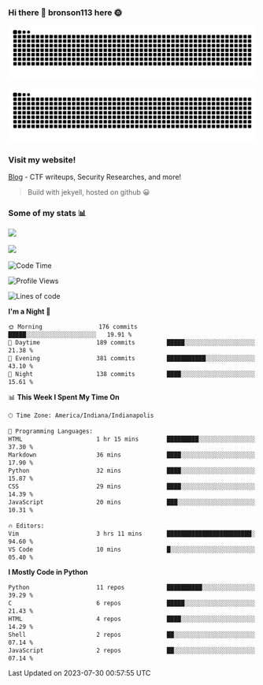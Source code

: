 ### Hi there 👋 bronson113 here 🌞
<div align="center">

![GitHub Snake Light](https://raw.githubusercontent.com/bronson113/bronson113/snake/github-snake.svg#gh-light-mode-only)

![GitHub Snake dark](https://raw.githubusercontent.com/bronson113/bronson113/snake/github-snake-dark.svg#gh-dark-mode-only)

</div>

### Visit my website!
[Blog](https://bronson113.github.io/) - CTF writeups, Security Researches, and more! 

> Build with jekyell, hosted on github 😀

### Some of my stats 📊
![](https://github-readme-stats-sigma-five.vercel.app/api?username=bronson113&theme=transparent&show_icons=true)

![](https://github-readme-stats-sigma-five.vercel.app/api/top-langs/?username=bronson113&theme=transparent&layout=compact&card_width=445)



<!--START_SECTION:waka-->
![Code Time](http://img.shields.io/badge/Code%20Time-293%20hrs%2032%20mins-blue)

![Profile Views](http://img.shields.io/badge/Profile%20Views-21-blue)

![Lines of code](https://img.shields.io/badge/From%20Hello%20World%20I%27ve%20Written-7.2%20million%20lines%20of%20code-blue)

**I'm a Night 🦉** 

```text
🌞 Morning                176 commits         █████░░░░░░░░░░░░░░░░░░░░   19.91 % 
🌆 Daytime                189 commits         █████░░░░░░░░░░░░░░░░░░░░   21.38 % 
🌃 Evening                381 commits         ███████████░░░░░░░░░░░░░░   43.10 % 
🌙 Night                  138 commits         ████░░░░░░░░░░░░░░░░░░░░░   15.61 % 
```


📊 **This Week I Spent My Time On** 

```text
🕑︎ Time Zone: America/Indiana/Indianapolis

💬 Programming Languages: 
HTML                     1 hr 15 mins        █████████░░░░░░░░░░░░░░░░   37.30 % 
Markdown                 36 mins             ████░░░░░░░░░░░░░░░░░░░░░   17.90 % 
Python                   32 mins             ████░░░░░░░░░░░░░░░░░░░░░   15.87 % 
CSS                      29 mins             ████░░░░░░░░░░░░░░░░░░░░░   14.39 % 
JavaScript               20 mins             ███░░░░░░░░░░░░░░░░░░░░░░   10.31 % 

🔥 Editors: 
Vim                      3 hrs 11 mins       ████████████████████████░   94.60 % 
VS Code                  10 mins             █░░░░░░░░░░░░░░░░░░░░░░░░   05.40 % 
```

**I Mostly Code in Python** 

```text
Python                   11 repos            ██████████░░░░░░░░░░░░░░░   39.29 % 
C                        6 repos             █████░░░░░░░░░░░░░░░░░░░░   21.43 % 
HTML                     4 repos             ████░░░░░░░░░░░░░░░░░░░░░   14.29 % 
Shell                    2 repos             ██░░░░░░░░░░░░░░░░░░░░░░░   07.14 % 
JavaScript               2 repos             ██░░░░░░░░░░░░░░░░░░░░░░░   07.14 % 
```




 Last Updated on 2023-07-30 00:57:55 UTC
<!--END_SECTION:waka-->
